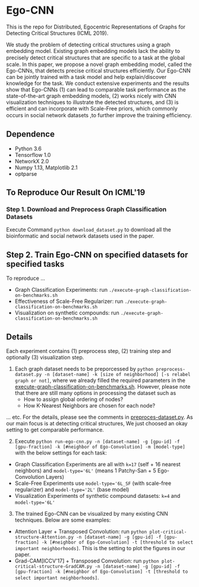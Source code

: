 # Ego-CNN
This is the repo for Distributed, Egocentric Representations of Graphs for Detecting Critical Structures (ICML 2019).

We study the problem of detecting critical structures using a graph embedding model. Existing graph embedding models lack the ability to precisely detect critical structures that are speciﬁc to a task at the global scale. In this paper, we propose a novel graph embedding model, called the Ego-CNNs, that detects precise critical structures efficiently. Our Ego-CNN can be jointly trained with a task model and help explain/discover knowledge for the task. We conduct extensive experiments and the results show that Ego-CNNs (1) can lead to comparable task performance as the state-of-the-art graph embedding models, (2) works nicely with CNN visualization techniques to illustrate the detected structures, and (3) is efficient and can incorporate with Scale-Free priors, which commonly occurs in social network datasets ,to further improve the training efﬁciency.

## Dependence
 * Python 3.6
 * Tensorflow 1.0
 * NetworkX 2.0
 * Numpy 1.13, Matplotlib 2.1
 * optparse

## To Reproduce Our Result On ICML'19

### Step 1. Download and Preprocess Graph Classification Datasets
Execute Command `python download_dataset.py` to download all the bioinformatic and social network datasets used in the paper.

## Step 2. Train Ego-CNN on specified datasets for specified tasks
To reproduce ...
 * Graph Classification Experiments: run `./execute-graph-classification-on-benchmarks.sh`
 * Effectiveness of Scale-Free Regularizer: run `./execute-graph-classification-on-benchmarks.sh`
 * Visualization on synthetic compounds: run `./execute-graph-classification-on-benchmarks.sh`

## Details
Each experiment contains (1) preprocess step, (2) training step and optionally (3) visualization step.
 1. Each graph dataset needs to be preporcessed by `python preprocess-dataset.py -n [dataset-name] -k [size of neighborhood] [-s relabel graph or not]`, where we already filled the required parameters in the [execute-graph-classification-on-benchmarks.sh](execute-graph-classification-on-benchmarks.sh).
 However, please note that there are still many options in processing the dataset such as
     * How to assign global ordering of nodes?
     * How K-Nearest Neighbors are chosen for each node?

 ... etc. For the details, please see the comments in [preproces-dataset.py](preproces-dataset.py).
 As our main focus is at detecting critical structures, We just choosed an okay setting to get comparable performance.

 2. Execute `python run-ego-cnn.py -n [dataset-name] -g [gpu-id] -f [gpu-fraction] -k [#neighbor of Ego-Convolution] -m [model-type]` with the below settings for each task:
  * Graph Classification Experiments are all with `k=17` (self + 16 nearest neighbors) and `model-type='6L'` (means 1 Patchy-San + 5 Ego-Convolution Layers)
  * Scale-Free Experiments use `model-type='6L_SF` (with scale-free regularizer) and `model-type='2L'` (base model)
  * Visualization Experiments of synthetic compound datasets: `k=4` and `model-type='6L'`

 3. The trained Ego-CNN can be visualized by many existing CNN techniques. Below are some examples:
   * Attention Layer + Transposed Convolution: run `python plot-critical-structure-Attention.py -n [dataset-name] -g [gpu-id] -f [gpu-fraction] -k [#neighbor of Ego-Convolution] -t [threshold to select important neighborhoods]`. This is the setting to plot the figures in our paper.
   * Grad-CAM[ICCV'17] + Transposed Convolution: run `python plot-critical-structure-GradCAM.py -n [dataset-name] -g [gpu-id] -f [gpu-fraction] -k [#neighbor of Ego-Convolution] -t [threshold to select important neighborhoods]`.
